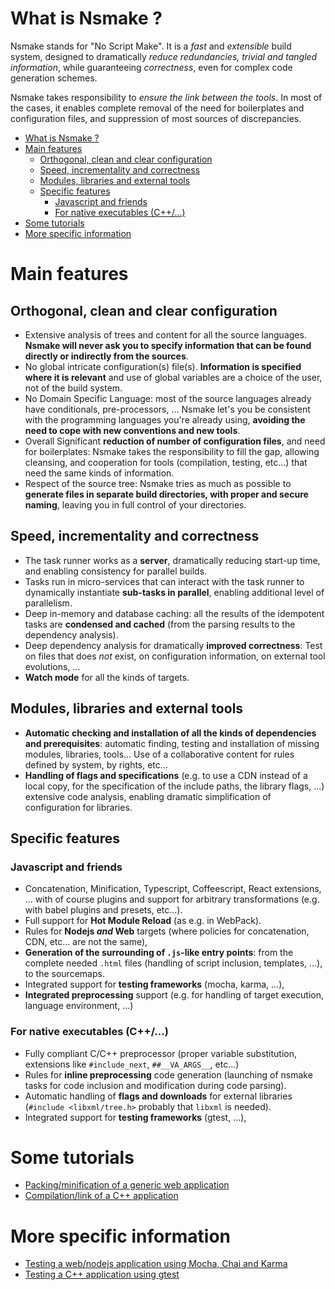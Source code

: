 # What is Nsmake ?

Nsmake stands for "No Script Make". It is a *fast* and *extensible* build system, designed to dramatically *reduce redundancies, trivial and tangled information*, while  guaranteeing *correctness*, even for complex code generation schemes.

Nsmake takes responsibility to *ensure the link between the tools*. In most of the cases, it enables complete removal of the need for boilerplates and configuration files, and suppression of most sources of discrepancies.

<!-- TOC -->

- [What is Nsmake ?](#what-is-nsmake-)
- [Main features](#main-features)
    - [Orthogonal, clean and clear configuration](#orthogonal-clean-and-clear-configuration)
    - [Speed, incrementality and correctness](#speed-incrementality-and-correctness)
    - [Modules, libraries and external tools](#modules-libraries-and-external-tools)
    - [Specific features](#specific-features)
        - [Javascript and friends](#javascript-and-friends)
        - [For native executables (C++/...)](#for-native-executables-c)
- [Some tutorials](#some-tutorials)
- [More specific information](#more-specific-information)

<!-- /TOC -->

# Main features

## Orthogonal, clean and clear configuration

* Extensive analysis of trees and content for all the source languages. **Nsmake will never ask you to specify information that can be found directly or indirectly from the sources**.
* No global intricate configuration(s) file(s). **Information is specified where it is relevant** and use of global variables are a choice of the user, not of the build system.
* No Domain Specific Language: most of the source languages already have conditionals, pre-processors, ... Nsmake let's you be consistent with the programming languages you're already using, **avoiding the need to cope with new conventions and new tools**.
* Overall Significant **reduction of number of configuration files**, and need for boilerplates: Nsmake takes the responsibility to fill the gap, allowing cleansing, and cooperation for tools (compilation, testing, etc...) that need the same kinds of information.
* Respect of the source tree: Nsmake tries as much as possible to **generate files in separate build directories, with proper and secure naming**, leaving you in full control of your directories.

## Speed, incrementality and correctness

* The task runner works as a **server**, dramatically reducing start-up time, and enabling consistency for parallel builds.
* Tasks run in micro-services that can interact with the task runner to dynamically instantiate **sub-tasks in parallel**, enabling additional level of parallelism.
* Deep in-memory and database caching: all the results of the idempotent tasks are **condensed and cached** (from the parsing results to the dependency analysis).
* Deep dependency analysis for dramatically **improved correctness**: Test on files that does *not* exist, on configuration information, on external tool evolutions, ...
* **Watch mode** for all the kinds of targets.

## Modules, libraries and external tools

* **Automatic checking and installation of all the kinds of dependencies and prerequisites**: automatic finding, testing and installation of missing modules, libraries, tools... Use of a collaborative content for rules defined by system, by rights, etc...
* **Handling of flags and specifications** (e.g. to use a CDN instead of a local copy, for the specification of the include paths, the library flags, ...) extensive code analysis, enabling dramatic simplification of configuration for libraries.

## Specific features

### Javascript and friends

* Concatenation, Minification, Typescript, Coffeescript, React extensions, ... with of course plugins and support for arbitrary transformations (e.g. with babel plugins and presets, etc...).
* Full support for **Hot Module Reload** (as e.g. in WebPack).
* Rules for **Nodejs *and* Web** targets (where policies for concatenation, CDN, etc... are not the same),
* **Generation of the surrounding of `.js`-like entry points**: from the complete needed `.html` files (handling of script inclusion, templates, ...), to the sourcemaps.
* Integrated support for **testing frameworks** (mocha, karma, ...),
* **Integrated preprocessing** support (e.g. for handling of target execution, language environment, ...)

### For native executables (C++/...)

* Fully compliant C/C++ preprocessor (proper variable substitution, extensions like `#include_next`, `##__VA_ARGS__`, etc...)
* Rules for **inline preprocessing** code generation (launching of nsmake tasks for code inclusion and modification during code parsing).
* Automatic handling of **flags and downloads** for external libraries (`#include <libxml/tree.h>` probably that `libxml` is needed).
* Integrated support for **testing frameworks** (gtest, ...),

# Some tutorials

* [Packing/minification of a generic web application](https://github.com/hleclerc/nsmake/wiki/Tutorial:-compilation-of-a-generic-web-application)
* [Compilation/link of a C++ application](https://github.com/hleclerc/nsmake/wiki/Tutorial:-compilation-of-a-C---executable)

# More specific information

* [Testing a web/nodejs application using Mocha, Chai and Karma](https://github.com/hleclerc/nsmake/wiki/Testing-your-code-with-Mocha,-Karma,-Chai...)
* [Testing a C++ application using gtest](https://github.com/hleclerc/nsmake/wiki/Tutorial:-compilation-of-a-CPP-executable)

